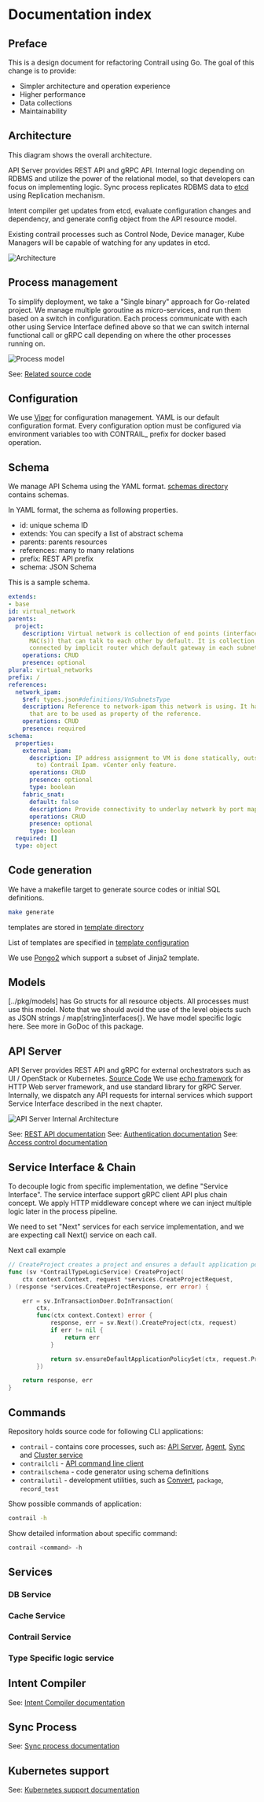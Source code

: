 # Documentation index

## Preface

This is a design document for refactoring Contrail using Go.
The goal of this change is to provide:

- Simpler architecture and operation experience
- Higher performance
- Data collections
- Maintainability

## Architecture

This diagram shows the overall architecture.

API Server provides REST API and gRPC API.
Internal logic depending on RDBMS and utilize the power
of the relational model, so that developers can focus on implementing logic.
Sync process replicates RDBMS data to [etcd](https://github.com/etcd-io/etcd) using Replication mechanism.

Intent compiler get updates from etcd, evaluate configuration changes and dependency,
and generate config object from the API resource model.

Existing contrail processes such as Control Node, Device manager,
Kube Managers will be capable of watching for any updates in etcd.

![Architecture](./images/architecture.svg "Architecture")

## Process management

To simplify deployment,
we take a "Single binary" approach for Go-related project. We manage multiple goroutine
as micro-services, and run them based on a switch in configuration.
Each process communicate with each other using Service Interface defined above so that we can
switch internal functional call or gRPC call depending on where the other processes running on.

![Process model](./images/process.svg "Process")

See: [Related source code](../pkg/cmd/contrail/run.go)

## Configuration

We use [Viper](https://github.com/spf13/viper) for configuration management.
YAML is our default configuration format. Every configuration option must be configured via environment variables too with CONTRAIL_ prefix for docker based operation.

## Schema

We manage API Schema using the YAML format.
[schemas directory](../schemas) contains schemas.

In YAML format, the schema as following properties.

- id: unique schema ID
- extends: You can specify a list of abstract schema
- parents: parents resources
- references: many to many relations
- prefix: REST API prefix
- schema: JSON Schema

This is a sample schema.

```yaml
extends:
- base
id: virtual_network
parents:
  project:
    description: Virtual network is collection of end points (interface or ip(s) or
      MAC(s)) that can talk to each other by default. It is collection of subnets
      connected by implicit router which default gateway in each subnet.
    operations: CRUD
    presence: optional
plural: virtual_networks
prefix: /
references:
  network_ipam:
    $ref: types.json#definitions/VnSubnetsType
    description: Reference to network-ipam this network is using. It has list of subnets
      that are to be used as property of the reference.
    operations: CRUD
    presence: required
schema:
  properties:
    external_ipam:
      description: IP address assignment to VM is done statically, outside of (external
        to) Contrail Ipam. vCenter only feature.
      operations: CRUD
      presence: optional
      type: boolean
    fabric_snat:
      default: false
      description: Provide connectivity to underlay network by port mapping
      operations: CRUD
      presence: optional
      type: boolean
  required: []
  type: object
```

## Code generation

We have a makefile target to generate source codes or initial SQL definitions.

```bash
make generate
```

templates are stored in [template directory](../tools/templates)

List of templates are specified in [template configuration](../tools/templates/template_config.yaml)

We use [Pongo2](https://github.com/flosch/pongo2) which support a subset of Jinja2 template.

## Models

[../pkg/models] has Go structs for all resource objects. All processes must
use this model. Note that we should avoid the use of the level objects such as JSON strings /
map[string]interfaces{}.
We have model specific logic here. See more in GoDoc of this package.

## API Server

API Server provides REST API and gRPC for external orchestrators such as UI / OpenStack or
Kubernetes. [Source Code](../pkg/apisrv)
We use [echo framework](https://echo.labstack.com/) for HTTP Web server framework,
and use standard library for gRPC Server.
Internally, we dispatch any API requests for internal services which support
Service Interface described in the next chapter.

![API Server Internal Architecture](./images/api_process.svg "API Process Data")

See: [REST API documentation](rest_api.md)
See: [Authentication documentation](authentication.md)
See: [Access control documentation](policy.md)

## Service Interface & Chain

To decouple logic from specific implementation, we define "Service Interface".
The service interface support gRPC client API plus chain concept.
We apply HTTP middleware concept where we can inject multiple logic later in the process
pipeline.

We need to set "Next" services for each service implementation, and we are expecting
call Next() service on each call.

Next call example

```go
// CreateProject creates a project and ensures a default application policy set for it.
func (sv *ContrailTypeLogicService) CreateProject(
    ctx context.Context, request *services.CreateProjectRequest,
) (response *services.CreateProjectResponse, err error) {

    err = sv.InTransactionDoer.DoInTransaction(
        ctx,
        func(ctx context.Context) error {
            response, err = sv.Next().CreateProject(ctx, request)
            if err != nil {
                return err
            }

            return sv.ensureDefaultApplicationPolicySet(ctx, request.Project)
        })

    return response, err
}
```

## Commands

Repository holds source code for following CLI applications:

- `contrail` - contains core processes, such as: [API Server](rest_api.md), [Agent](agent.md), [Sync](sync.md) and [Cluster service](cluster.md)
- `contrailcli` - [API command line client](cli.md)
- `contrailschema` - code generator using schema definitions
- `contrailutil` - development utilities, such as [Convert](convert.md), `package`, `record_test`

Show possible commands of application:

```bash
contrail -h
```

Show detailed information about specific command:

```bash
contrail <command> -h
```

## Services

### DB Service

### Cache Service

### Contrail Service

### Type Specific logic service

## Intent Compiler

See: [Intent Compiler documentation](./intent_compilation.md)

## Sync Process

See: [Sync process documentation](./sync.md)

## Kubernetes support

See: [Kubernetes support documentation](./k8s.md)
